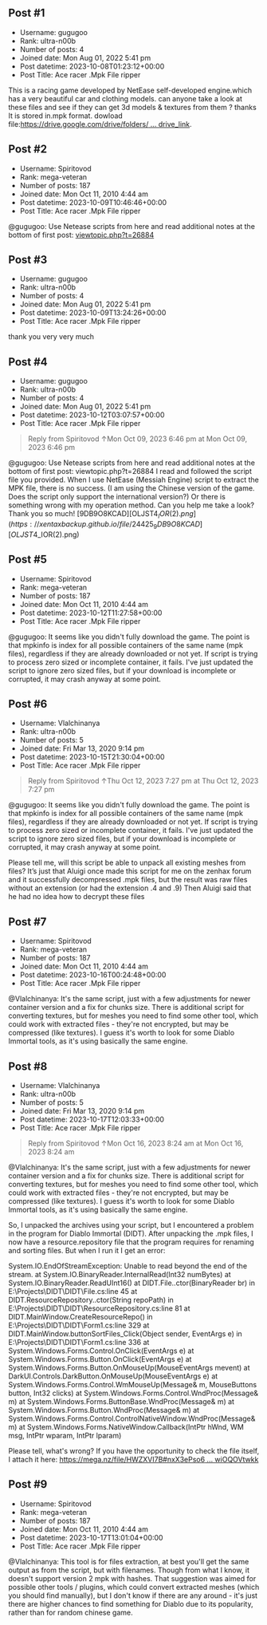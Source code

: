 ## Post #1
- Username: gugugoo
- Rank: ultra-n00b
- Number of posts: 4
- Joined date: Mon Aug 01, 2022 5:41 pm
- Post datetime: 2023-10-08T01:23:12+00:00
- Post Title: Ace racer .Mpk File ripper

This is a racing game developed by NetEase self-developed engine.which has a very beautiful car and clothing models.
can anyone take a look at these files and see if they can get 3d models & textures from them ?
thanks
It is stored in.mpk format.
dowload file:[https://drive.google.com/drive/folders/ ... drive_link](https://drive.google.com/drive/folders/1hj5HH6Xr2USBr0mrWIllbGfC-8cNqnJZ?usp=drive_link).
## Post #2
- Username: Spiritovod
- Rank: mega-veteran
- Number of posts: 187
- Joined date: Mon Oct 11, 2010 4:44 am
- Post datetime: 2023-10-09T10:46:46+00:00
- Post Title: Ace racer .Mpk File ripper

@gugugoo: Use Netease scripts from here and read additional notes at the bottom of first post: [viewtopic.php?t=26884](https://forum.xentax.com/viewtopic.php?t=26884)
## Post #3
- Username: gugugoo
- Rank: ultra-n00b
- Number of posts: 4
- Joined date: Mon Aug 01, 2022 5:41 pm
- Post datetime: 2023-10-09T13:24:26+00:00
- Post Title: Ace racer .Mpk File ripper

thank you very very much
## Post #4
- Username: gugugoo
- Rank: ultra-n00b
- Number of posts: 4
- Joined date: Mon Aug 01, 2022 5:41 pm
- Post datetime: 2023-10-12T03:07:57+00:00
- Post Title: Ace racer .Mpk File ripper

> Reply from Spiritovod ↑Mon Oct 09, 2023 6:46 pm at Mon Oct 09, 2023 6:46 pm
>
> 
@gugugoo: Use Netease scripts from here and read additional notes at the bottom of first post: viewtopic.php?t=26884
I read and followed the script file you provided.  When I use NetEase (Messiah Engine) script to extract the MPK file, there is no success.  (I am using the Chinese version of the game. Does the script only support the international version?) Or there is something wrong with my operation method.  Can you help me take a look?  Thank you so much!
[9DB9O8KCAD][OLJST4$_IOR(2).png](https://xentaxbackup.github.io/file/24425_9DB9O8KCAD][OLJST4$_IOR(2).png)
## Post #5
- Username: Spiritovod
- Rank: mega-veteran
- Number of posts: 187
- Joined date: Mon Oct 11, 2010 4:44 am
- Post datetime: 2023-10-12T11:27:58+00:00
- Post Title: Ace racer .Mpk File ripper

@gugugoo: It seems like you didn't fully download the game. The point is that mpkinfo is index for all possible containers of the same name (mpk files), regardless if they are already downloaded or not yet. If script is trying to process zero sized or incomplete container, it fails. I've just updated the script to ignore zero sized files, but if your download is incomplete or corrupted, it may crash anyway at some point.
## Post #6
- Username: Vlalchinanya
- Rank: ultra-n00b
- Number of posts: 5
- Joined date: Fri Mar 13, 2020 9:14 pm
- Post datetime: 2023-10-15T21:30:04+00:00
- Post Title: Ace racer .Mpk File ripper

> Reply from Spiritovod ↑Thu Oct 12, 2023 7:27 pm at Thu Oct 12, 2023 7:27 pm
>
> 
@gugugoo: It seems like you didn't fully download the game. The point is that mpkinfo is index for all possible containers of the same name (mpk files), regardless if they are already downloaded or not yet. If script is trying to process zero sized or incomplete container, it fails. I've just updated the script to ignore zero sized files, but if your download is incomplete or corrupted, it may crash anyway at some point.

Please tell me, will this script be able to unpack all existing meshes from files?  It’s just that Aluigi once made this script for me on the zenhax forum and it successfully decompressed .mpk files, but the result was raw files without an extension (or had the extension .4 and .9) Then Aluigi said that he had no idea how to decrypt these  files
## Post #7
- Username: Spiritovod
- Rank: mega-veteran
- Number of posts: 187
- Joined date: Mon Oct 11, 2010 4:44 am
- Post datetime: 2023-10-16T00:24:48+00:00
- Post Title: Ace racer .Mpk File ripper

@Vlalchinanya: It's the same script, just with a few adjustments for newer container version and a fix for chunks size. There is additional script for converting textures, but for meshes you need to find some other tool, which could work with extracted files - they're not encrypted, but may be compressed (like textures). I guess it's worth to look for some Diablo Immortal tools, as it's using basically the same engine.
## Post #8
- Username: Vlalchinanya
- Rank: ultra-n00b
- Number of posts: 5
- Joined date: Fri Mar 13, 2020 9:14 pm
- Post datetime: 2023-10-17T12:03:33+00:00
- Post Title: Ace racer .Mpk File ripper

> Reply from Spiritovod ↑Mon Oct 16, 2023 8:24 am at Mon Oct 16, 2023 8:24 am
>
> 
@Vlalchinanya: It's the same script, just with a few adjustments for newer container version and a fix for chunks size. There is additional script for converting textures, but for meshes you need to find some other tool, which could work with extracted files - they're not encrypted, but may be compressed (like textures). I guess it's worth to look for some Diablo Immortal tools, as it's using basically the same engine.

So, I unpacked the archives using your script, but I encountered a problem in the program for Diablo Immortal (DIDT). After unpacking the .mpk files, I now have a resource.repository file that the program requires for renaming and sorting files. But when I run it I get an error:

System.IO.EndOfStreamException: Unable to read beyond the end of the stream.
    at System.IO.BinaryReader.InternalRead(Int32 numBytes)
    at System.IO.BinaryReader.ReadUInt16()
    at DIDT.File..ctor(BinaryReader br) in E:\Projects\DIDT\DIDT\File.cs:line 45
    at DIDT.ResourceRepository..ctor(String repoPath) in E:\Projects\DIDT\DIDT\ResourceRepository.cs:line 81
    at DIDT.MainWindow.CreateResourceRepo() in E:\Projects\DIDT\DIDT\Form1.cs:line 329
    at DIDT.MainWindow.buttonSortFiles_Click(Object sender, EventArgs e) in E:\Projects\DIDT\DIDT\Form1.cs:line 336
    at System.Windows.Forms.Control.OnClick(EventArgs e)
    at System.Windows.Forms.Button.OnClick(EventArgs e)
    at System.Windows.Forms.Button.OnMouseUp(MouseEventArgs mevent)
    at DarkUI.Controls.DarkButton.OnMouseUp(MouseEventArgs e)
    at System.Windows.Forms.Control.WmMouseUp(Message& m, MouseButtons button, Int32 clicks)
    at System.Windows.Forms.Control.WndProc(Message& m)
    at System.Windows.Forms.ButtonBase.WndProc(Message& m)
    at System.Windows.Forms.Button.WndProc(Message& m)
    at System.Windows.Forms.Control.ControlNativeWindow.WndProc(Message& m)
    at System.Windows.Forms.NativeWindow.Callback(IntPtr hWnd, WM msg, IntPtr wparam, IntPtr lparam)

Please tell, what's wrong? If you have the opportunity to check the file itself, I attach it here: [https://mega.nz/file/HWZXVI7B#nxX3ePso6 ... wiOQOVtwkk](https://mega.nz/file/HWZXVI7B#nxX3ePso65DWhc0Hb3Ct1zLXBDgsOhLAQwiOQOVtwkk)
## Post #9
- Username: Spiritovod
- Rank: mega-veteran
- Number of posts: 187
- Joined date: Mon Oct 11, 2010 4:44 am
- Post datetime: 2023-10-17T13:01:04+00:00
- Post Title: Ace racer .Mpk File ripper

@Vlalchinanya: This tool is for files extraction, at best you'll get the same output as from the script, but with filenames. Though from what I know, it doesn't support version 2 mpk with hashes. That suggestion was aimed for possible other tools / plugins, which could convert extracted meshes (which you should find manually), but I don't know if there are any around - it's just there are higher chances to find something for Diablo due to its popularity, rather than for random chinese game.
